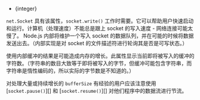 <!-- YAML
added: v0.3.8
-->

* {integer}

`net.Socket` 具有该属性，`socket.write()` 工作时需要。它可以帮助用户快速启动和运行。计算机（处理速度）不能总是跟上 socket 的写入速度 - 网络连接可能太慢了。 Node.js 内部将维护一个写入 socket 的数据队列，并在可能的时候将数据发送出去。（内部实现是对 socket 的文件描述符进行轮询其是否是可写状态。）

使用内部缓冲的结果是可能造成内存的增长。此属性显示当前即将被写入的缓冲的字符数。（字符串的数目大致等于即将被写入的字节，但缓冲可能包含字符串，而字符串是惰性编码的，所以实际的字节数是不知道的。）

对处理大量或持续增长的 `bufferSize` 有经验的用户应该注意使用 [`socket.pause()`][] 和 [`socket.resume()`][] 对他们程序中的数据流进行节流。
